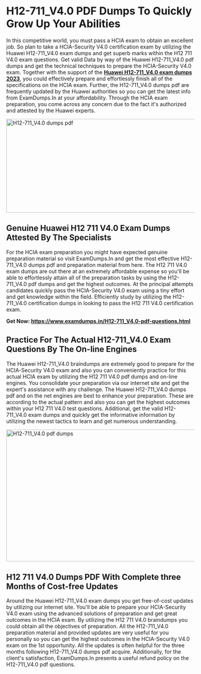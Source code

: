 <h1><strong>H12-711_V4.0 PDF Dumps To Quickly Grow Up Your Abilities</strong></h1>
<p>In this competitive world, you must pass a HCIA exam to obtain an excellent job. So plan to take a HCIA-Security V4.0 certification exam by utilizing the Huawei H12-711_V4.0 exam dumps and get superb marks within the H12 711 V4.0 exam questions. Get valid Data by way of the Huawei H12-711_V4.0 pdf dumps and get the technical techniques to prepare the HCIA-Security V4.0 exam. Together with the support of the <strong><a href="https://www.examdumps.in/H12-711_V4.0-pdf-questions.html">Huawei H12-711_V4.0 exam dumps 2023</a></strong>, you could effectively prepare and effortlessly finish all of the specifications on the HCIA exam. Further, the H12-711_V4.0 dumps pdf are frequently updated by the Huawei authorities so you can get the latest info from ExamDumps.In at your affordability. Through the HCIA exam preparation, you come across any concern due to the fact it's authorized and attested by the Huawei experts.</p>
<p><img src="https://i.ibb.co/zxJwW90/Copy-of-Online-Classes-Twitter-header-post-Made-with-Poster-My-Wall-1.png" alt="H12-711_V4.0 dumps pdf" width="750" height="250" /></p>
<h2><strong>Genuine Huawei H12 711 V4.0 Exam Dumps Attested By The Specialists</strong></h2>
<p>For the HCIA exam preparation you might have expected genuine preparation material so visit ExamDumps.In and get the most effective H12-711_V4.0 dumps pdf and preparation material from here. The H12 711 V4.0 exam dumps are out there at an extremely affordable expense so you'll be able to effortlessly attain all of the preparation tasks by using the H12-711_V4.0 pdf dumps and get the highest outcomes. At the principal attempts candidates quickly pass the HCIA-Security V4.0 exam using a tiny effort and get knowledge within the field. Efficiently study by utilizing the H12-711_V4.0 certification dumps in looking to pass the H12 711 V4.0 certification exam.</p>
<p><strong>Get Now:&nbsp;<a href="https://www.examdumps.in/H12-711_V4.0-pdf-questions.html">https://www.examdumps.in/H12-711_V4.0-pdf-questions.html</a></strong></p>
<h2><strong>Practice For The Actual H12-711_V4.0 Exam Questions By The On-line Engines</strong></h2>
<p>The Huawei H12-711_V4.0 braindumps are extremely good to prepare for the HCIA-Security V4.0 exam and also you can conveniently practice for this actual HCIA exam by utilizing the H12 711 V4.0 pdf dumps and on-line engines. You consolidate your preparation via our internet site and get the expert's assistance with any challenge. The Huawei H12-711_V4.0 dumps pdf and on the net engines are best to enhance your preparation. These are according to the actual pattern and also you can get the highest outcomes within your H12 711 V4.0 test questions. Additional, get the valid H12-711_V4.0 exam dumps and quickly get the informative information by utilizing the newest tactics to learn and get numerous understanding.</p>
<p><a href="https://www.examdumps.in/H12-711_V4.0-pdf-questions.html"><img src="https://i.ibb.co/QkNtdwY/Copy-of-Zoom-Online-Classes-Facebook-Share-Po-Made-with-Poster-My-Wall-1.jpg" alt="H12-711_V4.0 pdf dumps" width="670" height="352" /></a></p>
<h2><strong>H12 711 V4.0 Dumps PDF With Complete three Months of Cost-free Updates</strong></h2>
<p>Around the Huawei H12-711_V4.0 exam dumps you get free-of-cost updates by utilizing our internet site. You'll be able to prepare your HCIA-Security V4.0 exam using the advanced solutions of preparation and get great outcomes in the HCIA exam. By utilizing the H12 711 V4.0 braindumps you could obtain all the objectives of preparation. All the H12-711_V4.0 preparation material and provided updates are very useful for you personally so you can get the highest outcomes in the HCIA-Security V4.0 exam on the 1st opportunity. All the updates is often helpful for the three months following H12-711_V4.0 dumps pdf acquire. Additionally, for the client's satisfaction, ExamDumps.In presents a useful refund policy on the H12-711_V4.0 pdf questions.</p>

